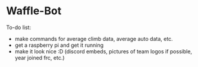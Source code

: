 # Waffle-Bot

To-do list: 
- make commands for average climb data, average auto data, etc. 
- get a raspberry pi and get it running 
- make it look nice :D (discord embeds, pictures of team logos if possible, year joined frc, etc.) 

